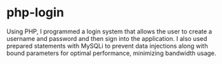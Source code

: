 # php-login
Using PHP, I programmed a login system that allows the user to create a username and password and then sign into the application. I also used
prepared statements with MySQLi to prevent data injections along with bound parameters for optimal performance, minimizing bandwidth usage.
